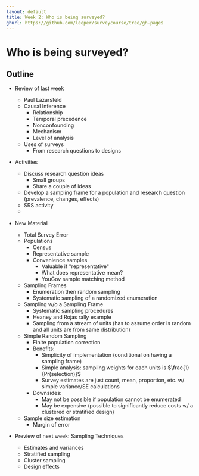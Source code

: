```yaml
---
layout: default
title: Week 2: Who is being surveyed?
ghurl: https://github.com/leeper/surveycourse/tree/gh-pages
---
```


# Who is being surveyed? #

## Outline ##

 - Review of last week
   - Paul Lazarsfeld
   - Causal Inference
      - Relationship
      - Temporal precedence
      - Nonconfounding
      - Mechanism
      - Level of analysis
   - Uses of surveys
     - From research questions to designs
 - Activities
   - Discuss research question ideas
     - Small groups
     - Share a couple of ideas
   - Develop a sampling frame for a population and research question (prevalence, changes, effects)
   - SRS activity
   - 
 - New Material
   - Total Survey Error
   - Populations
     - Census
     - Representative sample
     - Convenience samples
       - Valuable if "representative"
       - What does representative mean?
       - YouGov sample matching method
   - Sampling Frames
     - Enumeration then random sampling
     - Systematic sampling of a randomized enumeration
   - Sampling w/o a Sampling Frame
     - Systematic sampling procedures
     - Heaney and Rojas rally example
     - Sampling from a stream of units (has to assume order is random and all units are from same distribution)
   - Simple Random Sampling
     - Finite population correction
     - Benefits:
       - Simplicity of implementation (conditional on having a sampling frame)
       - Simple analysis: sampling weights for each units is $\frac{1}{Pr(selection)}$
       - Survey estimates are just count, mean, proportion, etc. w/ simple variance/SE calculations
     - Downsides:
       - May not be possible if population cannot be enumerated
       - May be expensive (possible to significantly reduce costs w/ a clustered or stratified design)
   - Sample size estimation
     - Margin of error
     
 - Preview of next week: Sampling Techniques
   - Estimates and variances
   - Stratified sampling
   - Cluster sampling
   - Design effects
 
